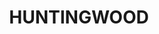 ---
lastmod: '2025-04-06T06:05:20+00:00'
latitude: -33.783751
layout: suburb
longitude: 150.900547
postcode: '2148'
state: NSW
title: HUNTINGWOOD
url: /nsw/huntingwood/
---